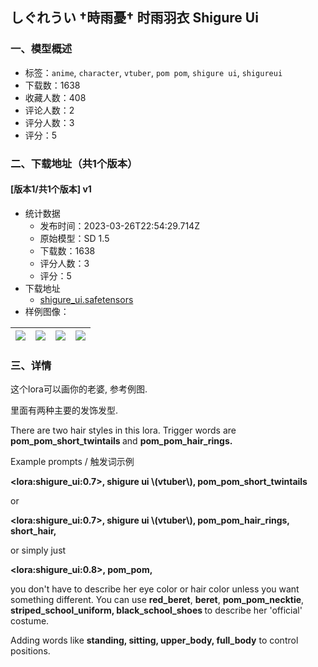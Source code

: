 ## しぐれうい †時雨憂† 时雨羽衣 Shigure Ui
### 一、模型概述

- 标签：`anime`, `character`, `vtuber`, `pom pom`, `shigure ui`, `shigureui`
- 下载数：1638
- 收藏人数：408
- 评论人数：2
- 评分人数：3
- 评分：5

### 二、下载地址（共1个版本）

#### [版本1/共1个版本] v1

- 统计数据
  - 发布时间：2023-03-26T22:54:29.714Z
  - 原始模型：SD 1.5
  - 下载数：1638
  - 评分人数：3
  - 评分：5
- 下载地址
  - [shigure_ui.safetensors](https://civitai.com/api/download/models/29312)
- 样例图像：

| <img src="https://image.civitai.com/xG1nkqKTMzGDvpLrqFT7WA/8a5f72e5-d32c-49c3-4608-86da95e11700/width=450/337396.jpeg" /> | <img src="https://image.civitai.com/xG1nkqKTMzGDvpLrqFT7WA/3db9ef08-aed5-4d59-77ad-38996ccfe100/width=450/331249.jpeg" /> | <img src="https://image.civitai.com/xG1nkqKTMzGDvpLrqFT7WA/a3b9c70a-2918-4454-a0d3-9e268d2f7c00/width=450/331250.jpeg" /> | <img src="https://image.civitai.com/xG1nkqKTMzGDvpLrqFT7WA/25bb2ff8-169b-4dd6-d85c-e951b5859b00/width=450/331248.jpeg" /> |
| ---- | ---- | ---- | ---- |


### 三、详情
<p>这个lora可以画你的老婆, 参考例图.</p><p>里面有两种主要的发饰发型.</p><p></p><p>There are two hair styles in this lora. Trigger words are <strong>pom_pom_short_twintails </strong>and <strong>pom_pom_hair_rings.</strong></p><p></p><p>Example prompts / 触发词示例</p><p><strong>&lt;lora:shigure_ui:0.7&gt;, shigure ui \(vtuber\), pom_pom_short_twintails</strong></p><p></p><p>or</p><p></p><p><strong>&lt;lora:shigure_ui:0.7&gt;, shigure ui \(vtuber\), pom_pom_hair_rings, short_hair,</strong></p><p></p><p>or simply just</p><p></p><p><strong>&lt;lora:shigure_ui:0.8&gt;, pom_pom,</strong></p><p></p><p>you don't have to describe her eye color or hair color unless you want something different. You can use <strong>red_beret</strong>, <strong>beret</strong>, <strong>pom_pom_necktie</strong>, <strong>striped_school_uniform, black_school_shoes </strong>to describe her 'official' costume.</p><p>Adding words like <strong>standing, sitting, upper_body, full_body</strong> to control positions.</p><p></p><p></p>